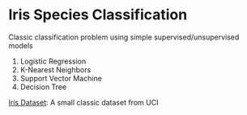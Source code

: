 # Iris Species Classification
Classic classification problem using simple supervised/unsupervised models

1. Logistic Regression
2. K-Nearest Neighbors
3. Support Vector Machine
4. Decision Tree

[Iris Dataset](https://archive.ics.uci.edu/dataset/53/iris): A small classic dataset from UCI